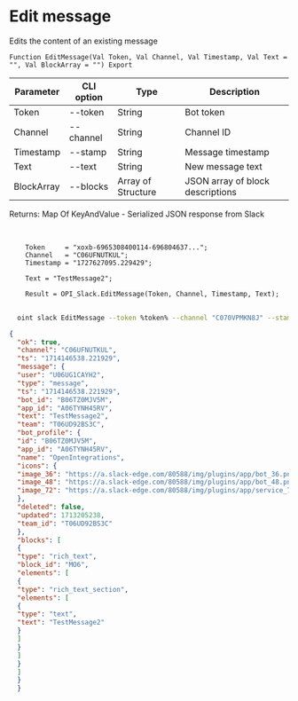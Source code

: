 ﻿---
sidebar_position: 3
---

# Edit message
 Edits the content of an existing message



`Function EditMessage(Val Token, Val Channel, Val Timestamp, Val Text = "", Val BlockArray = "") Export`

  | Parameter | CLI option | Type | Description |
  |-|-|-|-|
  | Token | --token | String | Bot token |
  | Channel | --channel | String | Channel ID |
  | Timestamp | --stamp | String | Message timestamp |
  | Text | --text | String | New message text |
  | BlockArray | --blocks | Array of Structure | JSON array of block descriptions |

  
  Returns:  Map Of KeyAndValue - Serialized JSON response from Slack

<br/>




```bsl title="Code example"
    Token     = "xoxb-6965308400114-696804637...";
    Channel   = "C06UFNUTKUL";
    Timestamp = "1727627095.229429";

    Text = "TestMessage2";

    Result = OPI_Slack.EditMessage(Token, Channel, Timestamp, Text);
```



```sh title="CLI command example"
    
  oint slack EditMessage --token %token% --channel "C070VPMKN8J" --stamp "1714146538.221929" --text "TestMessage2" --blocks %blocks%

```

```json title="Result"
{
  "ok": true,
  "channel": "C06UFNUTKUL",
  "ts": "1714146538.221929",
  "message": {
  "user": "U06UG1CAYH2",
  "type": "message",
  "ts": "1714146538.221929",
  "bot_id": "B06TZ0MJV5M",
  "app_id": "A06TYNH45RV",
  "text": "TestMessage2",
  "team": "T06UD92BS3C",
  "bot_profile": {
  "id": "B06TZ0MJV5M",
  "app_id": "A06TYNH45RV",
  "name": "OpenIntegrations",
  "icons": {
  "image_36": "https://a.slack-edge.com/80588/img/plugins/app/bot_36.png",
  "image_48": "https://a.slack-edge.com/80588/img/plugins/app/bot_48.png",
  "image_72": "https://a.slack-edge.com/80588/img/plugins/app/service_72.png"
  },
  "deleted": false,
  "updated": 1713205238,
  "team_id": "T06UD92BS3C"
  },
  "blocks": [
  {
  "type": "rich_text",
  "block_id": "MO6",
  "elements": [
  {
  "type": "rich_text_section",
  "elements": [
  {
  "type": "text",
  "text": "TestMessage2"
  }
  ]
  }
  ]
  }
  ]
  }
  }
```
